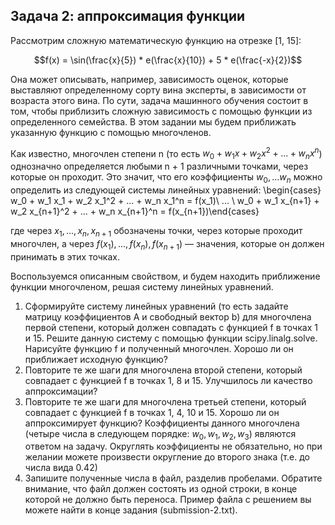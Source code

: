 ## Задача 2: аппроксимация функции
Рассмотрим сложную математическую функцию на отрезке [1, 15]:

$$f(x) = \sin(\frac{x}{5}) * e(\frac{x}{10}) + 5 * e(\frac{-x}{2})$$


Она может описывать, например, зависимость оценок, которые выставляют определенному сорту вина эксперты, в зависимости от возраста этого вина. По сути, задача машинного обучения состоит в том, чтобы приблизить сложную зависимость с помощью функции из определенного семейства. В этом задании мы будем приближать указанную функцию с помощью многочленов.

Как известно, многочлен степени n (то есть  $w_0 + w_1 x + w_2 x^2 + ... + w_n x^n$) однозначно определяется любыми n + 1 различными точками, через которые он проходит. Это значит, что его коэффициенты $w_0, ... w_n$ можно определить из следующей системы линейных уравнений:
\begin{cases} w_0 + w_1 x_1 + w_2 x_1^2 + ... + w_n x_1^n = f(x_1)\\ ... \\ w_0 + w_1 x_{n+1} + w_2 x_{n+1}^2 + ... + w_n x_{n+1}^n = f(x_{n+1})\end{cases}

где через $x_1, ..., x_n, x_{n+1}$ обозначены точки, через которые проходит многочлен, а через $f(x_1), ..., f(x_n), f(x_{n+1})$ — значения, которые он должен принимать в этих точках.

Воспользуемся описанным свойством, и будем находить приближение функции многочленом, решая систему линейных уравнений.

1. Сформируйте систему линейных уравнений (то есть задайте матрицу коэффициентов A и свободный вектор b) для многочлена первой степени, который должен совпадать с функцией f в точках 1 и 15. Решите данную систему с помощью функции scipy.linalg.solve. Нарисуйте функцию f и полученный многочлен. Хорошо ли он приближает исходную функцию?
2. Повторите те же шаги для многочлена второй степени, который совпадает с функцией f в точках 1, 8 и 15. Улучшилось ли качество аппроксимации?
3. Повторите те же шаги для многочлена третьей степени, который совпадает с функцией f в точках 1, 4, 10 и 15. Хорошо ли он аппроксимирует функцию? Коэффициенты данного многочлена (четыре числа в следующем порядке: $w_0, w_1, w_2, w_3$) являются ответом на задачу. Округлять коэффициенты не обязательно, но при желании можете произвести округление до второго знака (т.е. до числа вида 0.42)
4. Запишите полученные числа в файл, разделив пробелами. Обратите внимание, что файл должен состоять из одной строки, в конце которой не должно быть переноса. Пример файла с решением вы можете найти в конце задания (submission-2.txt).